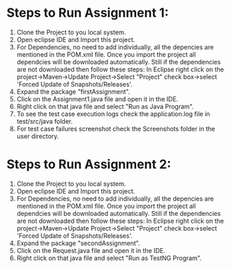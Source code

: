 # Steps to Run Assignment 1:
1. Clone the Project to you local system.
2. Open eclipse IDE and Import this project.
3. For Dependencies, no need to add individually, all the depencies are mentioned in the POM.xml file. Once you import the project all dependcies will be downloaded automatically.
Still if the dependencies are not downloaded then follow these steps: In Eclipse right click on the project->Maven->Update Project->Select "Project" check box->select 'Forced Update of Snapshots/Releases'.
3. Expand the package "firstAssignment".
4. Click on the Assignment1.java file and open it in the IDE.
5. Right click on that java file and select "Run as Java Program".
6. To see the test case execution logs check the application.log file in test/src/java folder.
7. For test case failures screenshot check the Screenshots folder in the user directory.

# Steps to Run Assignment 2:
1. Clone the Project to you local system.
2. Open eclipse IDE and Import this project.
3. For Dependencies, no need to add individually, all the depencies are mentioned in the POM.xml file. Once you import the project all dependcies will be downloaded automatically.
Still if the dependencies are not downloaded then follow these steps: In Eclipse right click on the project->Maven->Update Project->Select "Project" check box->select 'Forced Update of Snapshots/Releases'.
4. Expand the package "secondAssignment".
5. Click on the Request.java file and open it in the IDE.
6. Right click on that java file and select "Run as TestNG Program".
